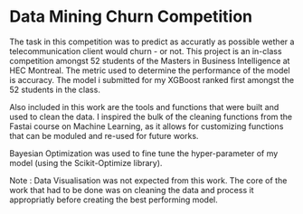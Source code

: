 # Data Mining Churn Competition
The task in this competition was to predict as accuratly as possible wether a telecommunication client would churn - or not.
 This project is an in-class competition amongst 52 students of the Masters in Business Intelligence at HEC Montreal.
The metric used to determine the performance of the model is accuracy.
The model i submitted for my XGBoost ranked first amongst the 52 students in the class.

Also included in this work are the tools and functions that were built and used to clean the data. I inspired the bulk of the cleaning functions from the Fastai course on Machine Learning, as it allows for customizing functions that can be moduled and re-used for future works.

Bayesian Optimization was used to fine tune the hyper-parameter of my model (using the Scikit-Optimize library).

Note : Data Visualisation was not expected from this work. The core of the work that had to be done was on cleaning the data and process it appropriatly before creating the best performing model.
